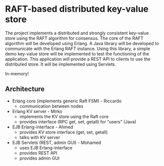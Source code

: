 # RAFT-based distributed key-value store

The project implements a distributed and strongly consistent key-value 
store using the RAFT algorithm for consensus.
The core of the RAFT algorithm will be developed using Erlang.
A Java library will be developed to communicate with the Erlang RAFT
instance.
Using this library, a simple demo key-value store will be implemented
to test the functioning of the application. This application will 
provide a REST API to clients to use the distributed store. It will 
be implemented using Servlets.

In-memory!

## Architecture
 - Erlang core (implements generic Raft FSM) - Riccardo
    - communication between nodes
 - Erlang KV server - Mirko
    - implements the KV store using the Raft core
    - provides interface (RPC get, set, getall) for "users" (Java)
 - EJB Erlang-interface - Ahmed 
    - provides KV store interface (get, set, getall)
    - talks with KV server
 - EJB Servlets (REST, admin GUI) - Mohamed
    - uses EJB Erlang-interface
    - provides REST API
    - provides admin GUI
